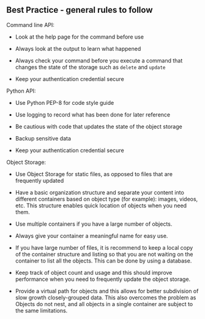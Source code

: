 ## Best Practice - general rules to follow 

Command line API:

  - Look at the help page for the command before use

  - Always look at the output to learn what happened

  - Always check your command before you execute a command that changes the state
 of the storage such as `delete` and `update`
  
  - Keep your authentication credential secure

Python API:

  - Use Python PEP-8 for code style guide

  - Use logging to record what has been done for later reference

  - Be cautious with code that updates the state of the object storage

  - Backup sensitive data

  - Keep your authentication credential secure

Object Storage:

  - Use Object Storage for static files, as opposed to files that are frequently
 updated
 
  - Have a basic organization structure and separate your content into
 different containers based on object type (for example): images, videos, etc.
 This structure enables quick location of objects when you need them.

  - Use multiple containers if you have a large number of objects.

  - Always give your container a meaningful name for easy use.

  - If you have large number of files, it is recommend to keep a local copy of the
 container structure and listing so that you are not waiting on the container to
 list all the objects. This can be done by using a database.
 
  - Keep track of object count and usage and this should improve performance
 when you need to frequently update the object storage.

  - Provide a virtual path for objects and this allows for better subdivision of
 slow growth closely-grouped data. This also overcomes the problem as Objects do
 not nest, and all objects in a single container are subject to the same
 limitations.
